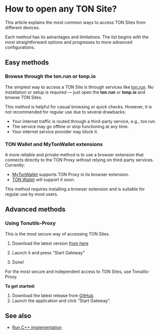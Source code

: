 # How to open any TON Site?

This article explains the most common ways to access TON Sites from different devices.

Each method has its advantages and limitations. The list begins with the most straightforward options and progresses to more advanced configurations.

## Easy methods

### Browse through the ton.run or tonp.io

The simplest way to access a TON Site is through services like [ton.run](https://ton.run). No installation or setup is required — just open the **ton.run** or **tonp.io** and browse TON Sites.

This method is helpful for casual browsing or quick checks. However, it is not recommended for regular use due to several drawbacks:

- Your internet traffic is routed through a third-party service, e.g., ton.run. 
- The service may go offline or stop functioning at any time.
- Your internet service provider may block it.


### TON Wallet and MyTonWallet extensions


A more reliable and private method is to use a browser extension that connects directly to the TON Proxy without relying on third-party services.
Currently:
- [MyTonWallet](https://mytonwallet.io/) supports TON Proxy in its browser extension. 
- [TON Wallet](https://chrome.google.com/webstore/detail/ton-wallet/nphplpgoakhhjchkkhmiggakijnkhfnd) will support it soon.

This method requires installing a browser extension and is suitable for regular use by most users.

## Advanced methods

### Using Tonutils-Proxy

This is the most secure way of accessing TON Sites.

1. Download the latest version [from here](https://github.com/xssnick/Tonutils-Proxy#download-precompiled-version)

2. Launch it and press "Start Gateway"
3. Done!


For the most secure and independent access to TON Sites, use Tonutils-Proxy.

**To get started:**
1. Download the latest release from [GitHub](https://github.com/xssnick/Tonutils-Proxy#download-precompiled-version). 
2. Launch the application and click “Start Gateway”.


## See also
* [Run C++ implementation](/v3/guidelines/web3/ton-proxy-sites/running-your-own-ton-proxy)
